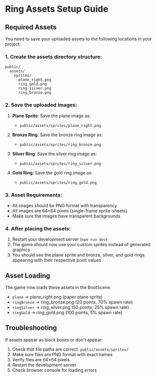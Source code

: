# Ring Assets Setup Guide

## Required Assets

You need to save your uploaded assets to the following locations in your project:

### 1. Create the assets directory structure:
```
public/
  assets/
    sprites/
      plane_right.png
      ring_gold.png
      ring_silver.png  
      ring_bronze.png
```

### 2. Save the uploaded images:

1. **Plane Sprite**: Save the plane image as:
   - `public/assets/sprites/plane_right.png`

2. **Bronze Ring**: Save the bronze ring image as:
   - `public/assets/sprites/ring_bronze.png`

3. **Silver Ring**: Save the silver ring image as:
   - `public/assets/sprites/ring_silver.png`

4. **Gold Ring**: Save the gold ring image as:
   - `public/assets/sprites/ring_gold.png`

### 3. Asset Requirements:
- All images should be PNG format with transparency
- All images are 64×64 pixels (single-frame sprite-sheets)
- Make sure the images have transparent backgrounds

### 4. After placing the assets:
1. Restart your development server (`npm run dev`)
2. The game should now use your custom sprites instead of generated graphics
3. You should see the plane sprite and bronze, silver, and gold rings appearing with their respective point values

## Asset Loading
The game now loads these assets in the BootScene:
- `plane` → plane_right.png (paper plane sprite)
- `ringBronze` → ring_bronze.png (20 points, 70% spawn rate)
- `ringSilver` → ring_silver.png (50 points, 25% spawn rate)  
- `ringGold` → ring_gold.png (100 points, 5% spawn rate)

## Troubleshooting
If assets appear as black boxes or don't appear:
1. Check that file paths are correct: `public/assets/sprites/`
2. Make sure files are PNG format with exact names
3. Verify files are 64×64 pixels
4. Restart the development server
5. Check browser console for loading errors 